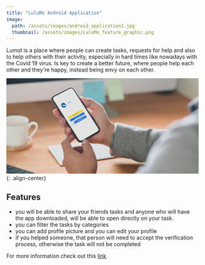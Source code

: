 ```yaml
---
title: "LuluMo Android Application"
image: 
  path: /assets/images/android_application1.jpg
  thumbnail: /assets/images/LuluMo_feature_graphic.png
---
```


Lumot is a place where people can create tasks, requests for help and also to help others with their activity, especially in hard times like nowadays with the Covid 19 virus. Is key to create a better future, where people help each other and they're happy, instead being envy on each other.

![image-center](/assets/images/lulumo_app_580x287.jpg){: .align-center}

## Features

* you will be able to share your friends tasks and anyone who will have the app downloaded, will be able to open directly on your task.
* you can filter the tasks by categories
* you can add profile picture and you can edit your profile
* if you helped someone, that person will need to accept the verification process, otherwise the task will not be completed

For more information check out this [link](https://www.lulumo.org/ "LuluMo Android Application").
